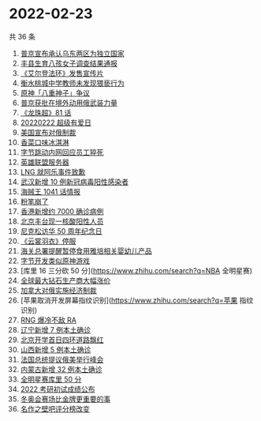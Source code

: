 # 2022-02-23

共 36 条

<!-- BEGIN -->
<!-- 最后更新时间 Wed Feb 23 2022 23:14:57 GMT+0800 (China Standard Time) -->

1. [普京宣布承认乌东两区为独立国家](https://www.zhihu.com/search?q=俄罗斯乌克兰)
1. [丰县生育八孩女子调查结果通报](https://www.zhihu.com/search?q=丰县八孩)
1. [《艾尔登法环》发售宣传片](https://www.zhihu.com/search?q=艾尔登法环)
1. [衡水桃城中学教师未发现猥亵行为](https://www.zhihu.com/search?q=衡水桃城中学)
1. [原神「八重神子」争议](https://www.zhihu.com/search?q=八重神子)
1. [普京获批在境外动用俄武装力量](https://www.zhihu.com/search?q=普京)
1. [《龙珠超》81 话](https://www.zhihu.com/search?q=龙珠)
1. [20220222 超级有爱日](https://www.zhihu.com/search?q=20220222)
1. [美国宣布对俄制裁](https://www.zhihu.com/search?q=美国制裁俄罗斯)
1. [香菜口味冰淇淋](https://www.zhihu.com/search?q=香菜冰淇淋)
1. [字节跳动内网回应员工猝死](https://www.zhihu.com/search?q=字节跳动员工)
1. [英雄联盟服务器](https://www.zhihu.com/search?q=英雄联盟)
1. [LNG 就阿乐事件致歉](https://www.zhihu.com/search?q=ale)
1. [武汉新增 10 例新冠病毒阳性感染者](https://www.zhihu.com/search?q=武汉新增)
1. [海贼王 1041 话情报](https://www.zhihu.com/search?q=海贼王)
1. [粉笔崩了](https://www.zhihu.com/search?q=粉笔崩了)
1. [香港新增约 7000 确诊病例](https://www.zhihu.com/search?q=香港疫情)
1. [北京丰台现一核酸阳性人员](https://www.zhihu.com/search?q=北京丰台)
1. [尼克松访华 50 周年纪念日](https://www.zhihu.com/search?q=尼克松访华)
1. [《云裳羽衣》停服](https://www.zhihu.com/search?q=云裳羽衣)
1. [海关总署提醒暂停食用雅培相关婴幼儿产品](https://www.zhihu.com/search?q=雅培)
1. [字节开发类似原神游戏](https://www.zhihu.com/search?q=原神)
1. [库里 16 三分砍 50 分](https://www.zhihu.com/search?q=NBA 全明星赛)
1. [全球最大钻石生产商大幅涨价](https://www.zhihu.com/search?q=钻石生产商大幅涨价)
1. [加拿大对俄实施经济制裁](https://www.zhihu.com/search?q=经济制裁)
1. [苹果取消开发屏幕指纹识别](https://www.zhihu.com/search?q=苹果 指纹识别)
1. [RNG 爆冷不敌 RA](https://www.zhihu.com/search?q=rng)
1. [辽宁新增 7 例本土确诊](https://www.zhihu.com/search?q=辽宁新增)
1. [北京开学首日四环道路飘红](https://www.zhihu.com/search?q=北京开学)
1. [山西新增 5 例本土确诊](https://www.zhihu.com/search?q=山西新增)
1. [法国总统提议俄美举行峰会](https://www.zhihu.com/search?q=法国总统提议)
1. [内蒙古新增 32 例本土确诊](https://www.zhihu.com/search?q=内蒙古新增)
1. [全明星赛库里 50 分](https://www.zhihu.com/search?q=全明星)
1. [2022 考研初试成绩公布](https://www.zhihu.com/search?q=考研成绩)
1. [冬奥会赛场比金牌更重要的事](https://www.zhihu.com/search?q=冬奥会赛场)
1. [名作之壁吧评分榜改变](https://www.zhihu.com/search?q=名作之壁吧)

<!-- END -->
